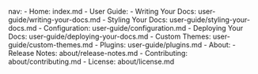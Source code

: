 nav:
    - Home: index.md
    - User Guide:
        - Writing Your Docs: user-guide/writing-your-docs.md
        - Styling Your Docs: user-guide/styling-your-docs.md
        - Configuration: user-guide/configuration.md
        - Deploying Your Docs: user-guide/deploying-your-docs.md
        - Custom Themes: user-guide/custom-themes.md
        - Plugins: user-guide/plugins.md
    - About:
        - Release Notes: about/release-notes.md
        - Contributing: about/contributing.md
        - License: about/license.md
